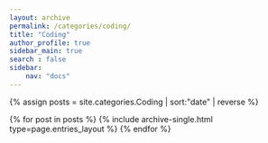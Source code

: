 ```yaml
---
layout: archive
permalink: /categories/coding/
title: "Coding"
author_profile: true
sidebar_main: true
search : false
sidebar:
    nav: "docs"
---
```

{% assign posts = site.categories.Coding | sort:"date" | reverse %}

{% for post in posts %} {% include archive-single.html type=page.entries_layout %} {% endfor %}
